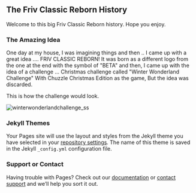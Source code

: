 ## The Friv Classic Reborn History

Welcome to this big Friv Classic Reborn history. Hope you enjoy.

### The Amazing Idea

One day at my house, I was imagining things and then .. I came up with a great idea .... FRIV CLASSIC REBORN! It was born as a different logo from the one at the end with the symbol of "BETA" and then, I came up with the idea of a challenge ... Christmas challenge called "Winter Wonderland Challenge" With Chuzzle Christmas Edition as the game, But the idea was discarded.

This is how the challenge would look.

![winterwonderlandchallenge_ss](https://user-images.githubusercontent.com/83605971/133677461-ce3cf01a-4a99-46db-aa0a-a8776a1f6fba.png)


### Jekyll Themes

Your Pages site will use the layout and styles from the Jekyll theme you have selected in your [repository settings](https://github.com/Tsyuay/FrivRebornHistory/settings/pages). The name of this theme is saved in the Jekyll `_config.yml` configuration file.

### Support or Contact

Having trouble with Pages? Check out our [documentation](https://docs.github.com/categories/github-pages-basics/) or [contact support](https://support.github.com/contact) and we’ll help you sort it out.
